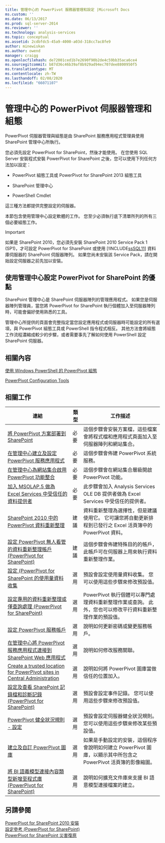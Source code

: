 ```yaml
---
title: 管理中心的 PowerPivot 服務器管理和設定 |Microsoft Docs
ms.custom: ''
ms.date: 06/13/2017
ms.prod: sql-server-2014
ms.reviewer: ''
ms.technology: analysis-services
ms.topic: conceptual
ms.assetid: 2cdbfdc5-45a9-4000-a03d-318cc7ac8fe9
author: minewiskan
ms.author: owend
manager: craigg
ms.openlocfilehash: de72001ced1b7e2690f90b2de4c59bb35aca6ce4
ms.sourcegitcommit: b87d36c46b39af8b929ad94ec707dee8800950f5
ms.translationtype: MT
ms.contentlocale: zh-TW
ms.lasthandoff: 02/08/2020
ms.locfileid: "66071107"
---
```

# <a name="powerpivot-server-administration-and-configuration-in-central-administration"></a>管理中心的 PowerPivot 伺服器管理和組態
  PowerPivot 伺服器管理與組態是由 SharePoint 服務應用程式管理員使用 SharePoint 管理中心所執行。  
  
 您必須先設定 PowerPivot for SharePoint，然後才能使用。 在您使用 SQL Server 安裝程式安裝 PowerPivot for SharePoint 之後，您可以使用下列任何方法加以設定：  
  
-   PowerPivot 組態工具或 PowerPivot for SharePoint 2013 組態工具  
  
-   SharePoint 管理中心  
  
-   PowerShell Cmdlet  
  
 這三種方法都提供完整設定的伺服器。  
  
 本節包含使用管理中心設定軟體的工作。 您至少必須執行底下清單所列的所有三個必要組態工作。  
  
> [!IMPORTANT]  
>  如果是 SharePoint 2010，您必須先安裝 SharePoint 2010 Service Pack 1 (SP1)，才可設定 PowerPivot for SharePoint 或使用 [!INCLUDE[ssSQL11](../../includes/sssql11-md.md)] 資料庫伺服器的 SharePoint 伺服器陣列。 如果您尚未安裝該 Service Pack，請在開始設定伺服器之前先加以安裝。  
  
## <a name="benefits-of-configuring-powerpivot-for-sharepoint-using-central-administration"></a>使用管理中心設定 PowerPivot for SharePoint 的優點  
 SharePoint 管理中心是 SharePoint 伺服器陣列的管理應用程式。 如果您是伺服器陣列管理員，當您將 PowerPivot for SharePoint 執行個體加入至伺服器陣列時，可能會偏好使用熟悉的工具。  
  
 管理中心所提供的頁面會完整指定當您設定應用程式或伺服器時可能設定的所有選項，與 PowerPivot 組態工具或 PowerShell 指令程式相反。 其他方法會將組態工作流程濃縮成較少的步驟，或者需要事先了解如何使用 PowerShell 設定 SharePoint 伺服器。  
  
## <a name="related-content"></a>相關內容  
 [使用 Windows PowerShell 的 PowerPivot 組態](power-pivot-configuration-using-windows-powershell.md)  
  
 [PowerPivot Configuration Tools](power-pivot-configuration-tools.md)  
  
## <a name="related-tasks"></a>相關工作  
  
|連結|類型|工作描述|  
|----------|----------|----------------------|  
|[將 PowerPivot 方案部署到 SharePoint](deploy-power-pivot-solutions-to-sharepoint.md)|必要|這個步驟會安裝方案檔，這些檔案會將程式檔和應用程式頁面加入至伺服器陣列和網站集合。|  
|[在管理中心建立及設定 PowerPivot 服務應用程式](create-and-configure-power-pivot-service-application-in-ca.md)|必要|這個步驟會佈建 PowerPivot 系統服務。|  
|[在管理中心為網站集合啟用 PowerPivot 功能整合](activate-power-pivot-integration-for-site-collections-in-ca.md)|必要|這個步驟會在網站集合層級開啟 PowerPivot 功能。|  
|[加入 MSOLAP.5 做為 Excel Services 中受信任的資料提供者](add-msolap-5-as-a-trusted-data-provider-in-excel-services.md)|必要|此步驟會加入 Analysis Services OLE DB 提供者做為 Excel Services 中受信任的提供者。|  
|[SharePoint 2010 中的 PowerPivot 資料重新整理](../powerpivot-data-refresh-with-sharepoint-2010.md)|建議|資料重新整理為選擇性，但是建議使用它。 它可讓您將自動更新排程到已發行之 Excel 活頁簿中的 PowerPivot 資料。|  
|[設定 PowerPivot 無人看管的資料重新整理帳戶 &#40;PowerPivot for SharePoint&#41;](../configure-unattended-data-refresh-account-powerpivot-sharepoint.md)|建議|這個步驟會佈建特殊目的的帳戶，此帳戶可在伺服器上用來執行資料重新整理作業。|  
|[設定 &#40;PowerPivot for SharePoint 的使用量資料收集](configure-usage-data-collection-for-power-pivot-for-sharepoint.md)|選用|預設會設定使用量資料收集。 您可以使用這些步驟來修改預設值。|  
|[設定專用的資料重新整理或僅查詢處理 &#40;PowerPivot for SharePoint&#41;](../configure-dedicated-data-refresh-query-only-processing-powerpivot-sharepoint.md)|選用|PowerPivot 執行個體可以專門處理資料重新整理作業或查詢。 此外，您也可以修改平行資料重新整理作業的預設值。|  
|[設定 PowerPivot 服務帳戶](configure-power-pivot-service-accounts.md)|選用|說明如何更新密碼或變更服務帳戶。|  
|[在管理中心將 PowerPivot 服務應用程式連接到 SharePoint Web 應用程式](connect-power-pivot-service-app-to-sharepoint-web-app-in-ca.md)|選用|說明如何修改服務關聯。|  
|[Create a trusted location for PowerPivot sites in Central Administration](create-a-trusted-location-for-power-pivot-sites-in-central-administration.md)|選用|說明如何將 PowerPivot 圖庫當做信任的位置加入。|  
|[設定及查看 SharePoint 記錄檔和診斷記錄 &#40;PowerPivot for SharePoint&#41;](configure-and-view-sharepoint-and-diagnostic-logging.md)|選用|預設會設定事件記錄。 您可以使用這些步驟來修改預設值。|  
|[PowerPivot 健全狀況規則 - 設定](configure-power-pivot-health-rules.md)|選用|預設會設定伺服器健全狀況規則。 您可以使用這些步驟來修改某些預設值。|  
|[建立及自訂 PowerPivot 圖庫](create-and-customize-power-pivot-gallery.md)|選用|如果是手動設定的安裝，這個程序會說明如何建立 PowerPivot 圖庫，以顯示其中所包含之 PowerPivot 活頁簿的影像縮圖。|  
|[將 BI 語義模型連接內容類型新增至程式庫 &#40;PowerPivot for SharePoint&#41;](add-bi-semantic-model-connection-content-type-to-library.md)|選用|說明如何擴充文件庫來支援 BI 語意模型連接檔案的建立。|  
  
## <a name="see-also"></a>另請參閱  
 [PowerPivot for SharePoint 2010 安裝](../../sql-server/install/powerpivot-for-sharepoint-2010-installation.md)   
 [設定參考 &#40;PowerPivot for SharePoint&#41;](configuration-setting-reference-power-pivot-for-sharepoint.md)   
 [PowerPivot for SharePoint 災害復原](https://go.microsoft.com/fwlink/p/?LinkId=389570)  
  
  
